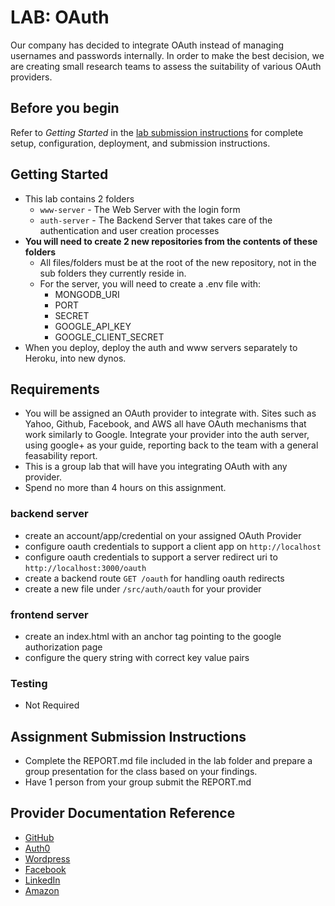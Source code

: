 # LAB: OAuth

Our company has decided to integrate OAuth instead of managing usernames and passwords internally. In order to make the best decision, we are creating small research teams to assess the suitability of various OAuth providers.

## Before you begin
Refer to *Getting Started*  in the [lab submission instructions](../../../reference/submission-instructions/labs/README.md) for complete setup, configuration, deployment, and submission instructions.

## Getting Started
* This lab contains 2 folders
  * `www-server` - The Web Server with the login form
  * `auth-server` - The Backend Server that takes care of the authentication and user creation processes
* **You will need to create 2 new repositories from the contents of these folders**
  * All files/folders must be at the root of the new repository, not in the sub folders they currently reside in.
  * For the server, you will need to create a .env file with:
      * MONGODB_URI
      * PORT
      * SECRET
      * GOOGLE_API_KEY
      * GOOGLE_CLIENT_SECRET
* When you deploy, deploy the auth and www servers separately to Heroku, into new dynos.

## Requirements
* You will be assigned an OAuth provider to integrate with. Sites such as Yahoo, Github, Facebook, and AWS all have OAuth mechanisms that work similarly to Google. Integrate your provider into the auth server, using google+ as your guide, reporting back to the team with a general feasability report.
* This is a group lab that will have you integrating OAuth with any provider.
* Spend no more than 4 hours on this assignment.

### backend server
* create an account/app/credential on your assigned OAuth Provider
 * configure oauth credentials to support a client app on `http://localhost`
 * configure oauth credentials to support a server redirect uri to `http://localhost:3000/oauth`
* create a backend route `GET /oauth` for handling oauth redirects
* create a new file under `/src/auth/oauth` for your provider

### frontend server
* create an index.html with an anchor tag pointing to the google authorization page
* configure the query string with correct key value pairs

### Testing
* Not Required

## Assignment Submission Instructions
* Complete the REPORT.md file included in the lab folder and prepare a group presentation for the class based on your findings.
* Have 1 person from your group submit the REPORT.md

## Provider Documentation Reference
* [GitHub](https://developer.github.com/apps/building-oauth-apps/authorizing-oauth-apps/)
* [Auth0](https://auth0.com/)
* [Wordpress](https://developer.wordpress.com/docs/oauth2/)
* [Facebook](https://developers.facebook.com/docs/facebook-login/)
* [LinkedIn](https://developer.linkedin.com/docs/signin-with-linkedin)
* [Amazon](https://developer.amazon.com/login-with-amazon)
